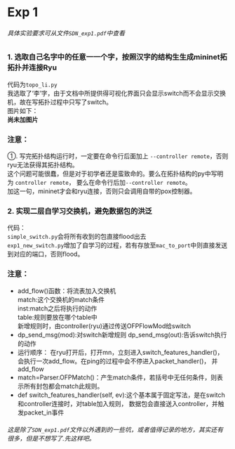 Exp 1
===
###### 具体实验要求可从文件`SDN_exp1.pdf`中查看
### 1. 选取自己名字中的任意⼀一个字，按照汉字的结构⽣生成mininet拓拓扑并连接Ryu
代码为`topo_li.py` <br>
我选取了‘李’字，由于文档中所提供得可视化界面只会显示switch而不会显示交换机，故在写拓扑过程中只写了switch。<br>
图片如下：<br>
**尚未加图片**
### 注意：
①. 写完拓扑结构运行时，一定要在命令行后面加上 `--controller remote`，否则ryu无法获得其拓扑结构。<br>
这个问题可能很蠢，但是对于初学者还是蛮致命的。要么在拓扑结构的py中写明为 `controller remote`，
要么在命令行后加`--controller remote`。<br>
加这一句，mininet才会和ryu连接，否则只会调用自带的pox控制器。<br>

### 2. 实现二层自学习交换机，避免数据包的洪泛
代码：<br>
`simple_switch.py`会将所有收到的包直接flood出去<br>
`exp1_new_switch.py`增加了自学习的过程，若有存放至`mac_to_port`中则直接发送到对应的端口，否则flood。<br>
### 注意：
* add_flow()函数：将流表加入交换机<br>    match:这个交换机的match条件<br>    inst:match之后将执行的动作    
table:规则要放在哪个table中    
新增规则时，由controller(ryu)通过传送OFPFlowMod给switch
* dp_send_msg(mod):对switch新增规则    dp_send_msg(out):告诉switch执行的动作
* 运行顺序：
    在ryu打开后，打开mn，立刻进入switch_features_handler()，会执行一次add_flow。在ping的过程中会不停进入packet_handler()，
    并add_flow
* match=Parser.OFPMatch()：产生match条件，若括号中无任何条件，则表示所有封包都会match此规则。
* def switch_features_handler(self, ev):这个基本属于固定写法，是在switch和controller连接时，对table加入规则，
    数据包会直接送入controller，并触发packet_in事件
    
###### 这是除了`SDN_exp1.pdf`文件以外遇到的一些坑，或者值得记录的地方，其实还有很多，但是不想写了.先这样吧。
